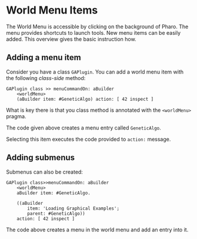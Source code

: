# World Menu ItemsThe World Menu is accessible by clicking on the background of Pharo. The menu provides shortcuts to launch tools. New menu items can be easily added. This overview gives the basic instruction how.## Adding a menu itemConsider you have a class `GAPlugin`. You can add a world menu item with the following _class-side_ method:```GAPlugin class >> menuCommandOn: aBuilder	<worldMenu>	(aBuilder item: #GeneticAlgo) action: [ 42 inspect ]```What is key there is that you class method is annotated with the `<worldMenu>` pragma.
The code given above creates a menu entry called `GeneticAlgo`. 

Selecting this item executes the code provided to `action:` message. ## Adding submenus
 Submenus can also be created:```GAPlugin class>>menuCommandOn: aBuilder	<worldMenu>	aBuilder item: #GeneticAlgo.		((aBuilder		item: 'Loading Graphical Examples';		parent: #GeneticAlgo))	action: [ 42 inspect ]```The code above creates a menu in the world menu and add an entry into it.
